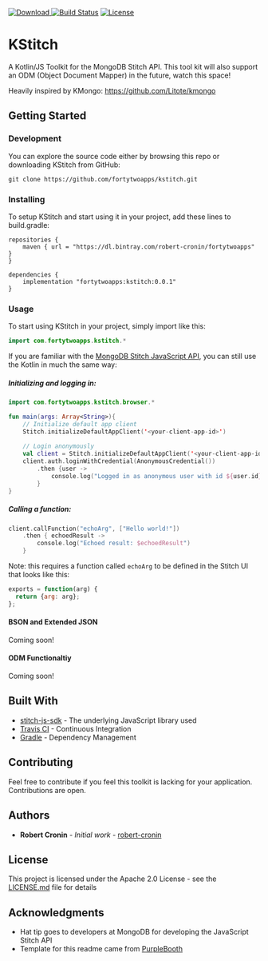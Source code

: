 [![Download](https://api.bintray.com/packages/robert-cronin/fortytwoapps/kstitch/images/download.svg) ](https://bintray.com/robert-cronin/fortytwoapps/kstitch/_latestVersion)
[![Build Status](https://travis-ci.org/fortytwoapps/kstitch.svg?branch=master)](https://travis-ci.org/fortytwoapps/kstitch)
[![License](https://img.shields.io/badge/License-Apache%202.0-blue.svg)](https://opensource.org/licenses/Apache-2.0)
# KStitch
A Kotlin/JS Toolkit for the MongoDB Stitch API. This tool kit will also support an ODM (Object Document Mapper) in the future, watch this space!

Heavily inspired by KMongo: https://github.com/Litote/kmongo

## Getting Started

### Development
You can explore the source code either by browsing this repo or downloading KStitch from GitHub:
```
git clone https://github.com/fortytwoapps/kstitch.git
```

### Installing

To setup KStitch and start using it in your project, add these lines to build.gradle:

```
repositories {
    maven { url = "https://dl.bintray.com/robert-cronin/fortytwoapps" }
}

dependencies {
    implementation "fortytwoapps:kstitch:0.0.1"
}
```

### Usage

To start using KStitch in your project, simply import like this:

```kotlin
import com.fortytwoapps.kstitch.*
```

If you are familiar with the [MongoDB Stitch JavaScript API](https://docs.mongodb.com/stitch-sdks/js/4/index.html), you can still use the Kotlin in much the same way:

##### Initializing and logging in:

```kotlin
import com.fortytwoapps.kstitch.browser.*

fun main(args: Array<String>){
    // Initialize default app client
    Stitch.initializeDefaultAppClient('<your-client-app-id>')
    
    // Login anonymously
    val client = Stitch.initializeDefaultAppClient('<your-client-app-id>')
    client.auth.loginWithCredential(AnonymousCredential())
        .then {user -> 
            console.log("Logged in as anonymous user with id ${user.id}")
        }
}
```

##### Calling a function:

```kotlin
client.callFunction("echoArg", ["Hello world!"])
    .then { echoedResult ->
        console.log("Echoed result: $echoedResult")
    }
```

Note: this requires a function called `echoArg` to be defined in the Stitch UI that looks like this:

```javascript
exports = function(arg) {
  return {arg: arg};
};
```

#### BSON and Extended JSON

Coming soon!

#### ODM Functionaltiy

Coming soon!

## Built With

* [stitch-js-sdk](https://github.com/mongodb/stitch-js-sdk) - The underlying JavaScript library used
* [Travis CI](https://travis-ci.org/) - Continuous Integration
* [Gradle](https://gradle.org/) - Dependency Management

## Contributing

Feel free to contribute if you feel this toolkit is lacking for your application. Contributions are open.

## Authors

* **Robert Cronin** - *Initial work* - [robert-cronin](https://github.com/robert-cronin)

## License

This project is licensed under the Apache 2.0 License - see the [LICENSE.md](LICENSE.md) file for details

## Acknowledgments

* Hat tip goes to developers at MongoDB for developing the JavaScript Stitch API
* Template for this readme came from [PurpleBooth](https://github.com/PurpleBooth)
